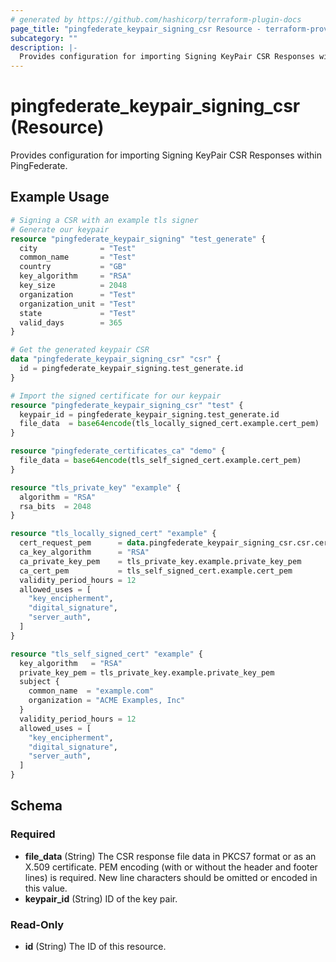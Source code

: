 ```yaml
---
# generated by https://github.com/hashicorp/terraform-plugin-docs
page_title: "pingfederate_keypair_signing_csr Resource - terraform-provider-pingfederate"
subcategory: ""
description: |-
  Provides configuration for importing Signing KeyPair CSR Responses within PingFederate.
---
```


# pingfederate_keypair_signing_csr (Resource)

Provides configuration for importing Signing KeyPair CSR Responses within PingFederate.

## Example Usage

```terraform
# Signing a CSR with an example tls signer
# Generate our keypair
resource "pingfederate_keypair_signing" "test_generate" {
  city              = "Test"
  common_name       = "Test"
  country           = "GB"
  key_algorithm     = "RSA"
  key_size          = 2048
  organization      = "Test"
  organization_unit = "Test"
  state             = "Test"
  valid_days        = 365
}

# Get the generated keypair CSR
data "pingfederate_keypair_signing_csr" "csr" {
  id = pingfederate_keypair_signing.test_generate.id
}

# Import the signed certificate for our keypair
resource "pingfederate_keypair_signing_csr" "test" {
  keypair_id = pingfederate_keypair_signing.test_generate.id
  file_data  = base64encode(tls_locally_signed_cert.example.cert_pem)
}

resource "pingfederate_certificates_ca" "demo" {
  file_data = base64encode(tls_self_signed_cert.example.cert_pem)
}

resource "tls_private_key" "example" {
  algorithm = "RSA"
  rsa_bits  = 2048
}

resource "tls_locally_signed_cert" "example" {
  cert_request_pem      = data.pingfederate_keypair_signing_csr.csr.cert_request_pem
  ca_key_algorithm      = "RSA"
  ca_private_key_pem    = tls_private_key.example.private_key_pem
  ca_cert_pem           = tls_self_signed_cert.example.cert_pem
  validity_period_hours = 12
  allowed_uses = [
    "key_encipherment",
    "digital_signature",
    "server_auth",
  ]
}

resource "tls_self_signed_cert" "example" {
  key_algorithm   = "RSA"
  private_key_pem = tls_private_key.example.private_key_pem
  subject {
    common_name  = "example.com"
    organization = "ACME Examples, Inc"
  }
  validity_period_hours = 12
  allowed_uses = [
    "key_encipherment",
    "digital_signature",
    "server_auth",
  ]
}
```

<!-- schema generated by tfplugindocs -->
## Schema

### Required

- **file_data** (String) The CSR response file data in PKCS7 format or as an X.509 certificate. PEM encoding (with or without the header and footer lines) is required. New line characters should be omitted or encoded in this value.
- **keypair_id** (String) ID of the key pair.

### Read-Only

- **id** (String) The ID of this resource.
